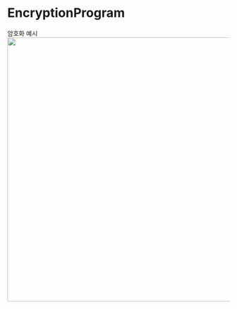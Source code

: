 # EncryptionProgram


암호화 예시
<img src="https://user-images.githubusercontent.com/72854680/163703010-bbe24c5f-0ada-46b6-85eb-57139a307bbc.png" width="800" height="600"/>
